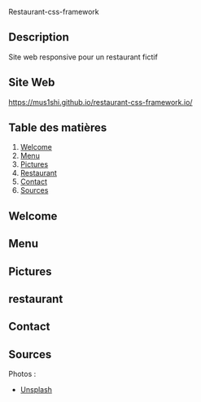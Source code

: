 Restaurant-css-framework

## Description
Site web responsive pour un restaurant fictif

## Site Web
https://mus1shi.github.io/restaurant-css-framework.io/

## Table des matières
1. [Welcome](#Welcome)
2. [Menu](#Menu)
3. [Pictures](#Pictures)
4. [Restaurant](#Restaurant)
5. [Contact](#Contact)
6. [Sources](#Sources)

## Welcome

## Menu

## Pictures

## restaurant

## Contact

## Sources

Photos :
- [Unsplash](https://unsplash.com)

